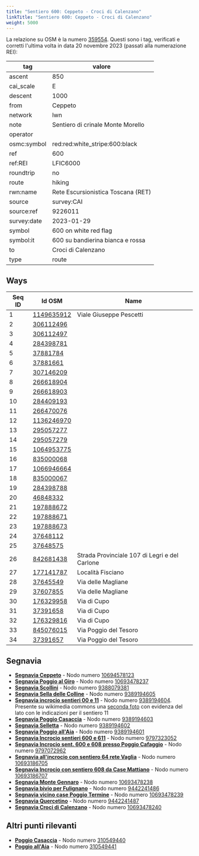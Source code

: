 ```yaml
---
title: "Sentiero 600: Ceppeto - Croci di Calenzano"
linkTitle: "Sentiero 600: Ceppeto - Croci di Calenzano"
weight: 5000
---
```


La relazione su OSM è la numero [359554]. Questi sono i tag, verificati e corretti l'ultima volta in data 20 novembre 2023 (passati alla numerazione REI):

| tag         | valore                                    |
|-------------|-------------------------------------------|
| ascent      | 850                                       |
| cai_scale   | E                                         |
| descent     | 1000                                      |
| from        | Ceppeto                                   |
| network     | lwn                                       |
| note        | Sentiero di crinale Monte Morello         |
| operator    |                                           |
| osmc:symbol | red:red:white_stripe:600:black            |
| ref         | 600                                       |
| ref:REI     | LFIC6000                                  |
| roundtrip   | no                                        |
| route       | hiking                                    |
| rwn:name    | Rete Escursionistica Toscana (RET)        |
| source      | survey:CAI                                |
| source:ref  | 9226011                                   |
| survey:date | 2023-01-29                                |
| symbol      | 600 on white red flag                     |
| symbol:it   | 600 su bandierina bianca e rossa          |
| to          | Croci di Calenzano                        |
| type        | route                                     |


## Ways

| Seq ID | Id OSM       | Name                                          |
|--------|--------------|-----------------------------------------------|
|  1     | [1149635912] | Viale Giuseppe Pescetti                       |
|  2     | [306112496]  |                                               |
|  3     | [306112497]  |                                               |
|  4     | [284398781]  |                                               |
|  5     | [37881784]   |                                               |
|  6     | [37881661]   |                                               |
|  7     | [307146209]  |                                               |
|  8     | [266618904]  |                                               |
|  9     | [266618903]  |                                               |
| 10     | [284409193]  |                                               |
| 11     | [266470076]  |                                               |
| 12     | [1136246970] |                                               |
| 13     | [295057277]  |                                               |
| 14     | [295057279]  |                                               |
| 15     | [1064953775] |                                               |
| 16     | [835000068]  |                                               |
| 17     | [1066946664] |                                               |
| 18     | [835000067]  |                                               |
| 19     | [284398788]  |                                               |
| 20     | [46848332]   |                                               |
| 21     | [197888672]  |                                               |
| 22     | [197888671]  |                                               |
| 23     | [197888673]  |                                               |
| 24     | [37648112]   |                                               |
| 25     | [37648575]   |                                               |
| 26     | [842681438]  | Strada Provinciale 107 di Legri e del Carlone |
| 27     | [177141787]  | Località Fisciano                             |
| 28     | [37645549]   | Via delle Magliane                            |
| 29     | [37607855]   | Via delle Magliane                            |
| 30     | [176329958]  | Via di Cupo                                   |
| 31     | [37391658]   | Via di Cupo                                   |
| 32     | [176329816]  | Via di Cupo                                   |
| 33     | [845076015]  | Via Poggio del Tesoro                         |
| 34     | [37391657]   | Via Poggio del Tesoro                         |

## Segnavia

- **[Segnavia Ceppeto]** - Nodo numero [10694578123]
- **[Segnavia Poggio al Giro]** - Nodo numero [10693478237]
- **[Segnavia Scollini]** - Nodo numero [9388079381]
- **[Segnavia Sella delle Colline]** - Nodo numero [9389194605]
- **[Segnavia incrocio sentieri 00 e 11]** - Nodo numero [9389194604]. Presente su wikimedia commons una [seconda foto] con evidenza del lato con le indicazioni per il sentiero 11
- **[Segnavia Poggio Casaccia]** - Nodo numero [9389194603]
- **[Segnavia Selletta]** - Nodo numero [9389194602]
- **[Segnavia Poggio all'Aia]** - Nodo numero [9389194601]
- **[Segnavia Incrocio sentieri 600 e 611]** - Nodo numero [9797323052]
- **[Segnavia Incrocio sent. 600 e 608 presso Poggio Cafaggio]** - Nodo numero [9797072962]
- **[Segnavia all'incrocio con sentiero 64 rete Vaglia]** - Nodo numero [10693186705]
- **[Segnavia Incrocio con sentiero 608 da Case Mattiano]** - Nodo numero [10693186707]
- **[Segnavia Monte Gennaro]** - Nodo numero [10693478238]
- **[Segnavia bivio per Fulignano]** - Nodo numero [9442241486]
- **[Segnavia vicino case Poggio Termine]** - Nodo numero [10693478239]
- **[Segnavia Quercetino]** - Nodo numero [9442241487]
- **[Segnavia Croci di Calenzano]** - Nodo numero [10693478240]

## Altri punti rilevanti

- **[Poggio Casaccia]** - Nodo numero [310549440]
- **[Poggio all'Aia]** - Nodo numero [310549441]

[359554]:https://www.openstreetmap.org/relation/359554

[1149635912]:https://www.openstreetmap.org/way/1149635912
[306112496]:https://www.openstreetmap.org/way/306112496
[306112497]:https://www.openstreetmap.org/way/306112497
[284398781]:https://www.openstreetmap.org/way/284398781
[37881784]:https://www.openstreetmap.org/way/37881784
[37881661]:https://www.openstreetmap.org/way/37881661
[307146209]:https://www.openstreetmap.org/way/307146209
[266618904]:https://www.openstreetmap.org/way/266618904
[266618903]:https://www.openstreetmap.org/way/266618903
[284409193]:https://www.openstreetmap.org/way/284409193
[266470076]:https://www.openstreetmap.org/way/266470076
[1136246970]:https://www.openstreetmap.org/way/1136246970
[295057277]:https://www.openstreetmap.org/way/295057277
[295057279]:https://www.openstreetmap.org/way/295057279
[1064953775]:https://www.openstreetmap.org/way/1064953775
[835000068]:https://www.openstreetmap.org/way/835000068
[1066946664]:https://www.openstreetmap.org/way/1066946664
[835000067]:https://www.openstreetmap.org/way/835000067
[284398788]:https://www.openstreetmap.org/way/284398788
[46848332]:https://www.openstreetmap.org/way/46848332
[197888672]:https://www.openstreetmap.org/way/197888672
[197888671]:https://www.openstreetmap.org/way/197888671
[197888673]:https://www.openstreetmap.org/way/197888673
[37648112]:https://www.openstreetmap.org/way/37648112
[37648575]:https://www.openstreetmap.org/way/37648575
[842681438]:https://www.openstreetmap.org/way/842681438
[177141787]:https://www.openstreetmap.org/way/177141787
[37645549]:https://www.openstreetmap.org/way/37645549
[37607855]:https://www.openstreetmap.org/way/37607855
[176329958]:https://www.openstreetmap.org/way/176329958
[37391658]:https://www.openstreetmap.org/way/37391658
[176329816]:https://www.openstreetmap.org/way/176329816
[845076015]:https://www.openstreetmap.org/way/845076015
[37391657]:https://www.openstreetmap.org/way/37391657

[Segnavia Ceppeto]:https://commons.wikimedia.org/wiki/File:Segnavia_sentieri_600_e_606_-_Monte_Morello_-_Ceppeto.jpg
[Segnavia Poggio al Giro]:https://commons.wikimedia.org/wiki/File:Segnavia_sentieri_600_e_600A_-_Monte_Morello_-_Poggio_al_Giro.jpg
[Segnavia Scollini]:https://commons.wikimedia.org/wiki/File:Segnavia_Sella_degli_Scollini_-_Monte_Morello.jpg
[Segnavia Sella delle Colline]:https://commons.wikimedia.org/wiki/File:Segnavia_Sella_delle_Colline_-_Monte_Morello.jpg
[Segnavia incrocio sentieri 00 e 11]:https://commons.wikimedia.org/wiki/File:Segnavia_sentieri_00_e_11_-_Monte_Morello_-_Lato_00.jpg
[seconda foto]:https://commons.wikimedia.org/wiki/File:Segnavia_sentieri_00_e_11_-_Monte_Morello_-_Lato_11.jpg
[Segnavia Poggio Casaccia]:https://commons.wikimedia.org/wiki/File:Segnavia_Poggio_Casaccia_-_Monte_Morello.jpg
[Segnavia Selletta]:https://commons.wikimedia.org/wiki/File:Segnavia_Selletta_-_Monte_Morello.jpg
[Segnavia Poggio all'Aia]:https://commons.wikimedia.org/wiki/File:Segnavia_Poggio_all%27Aia_-_Monte_Morello.jpg
[Segnavia Incrocio sentieri 600 e 611]:https://commons.wikimedia.org/wiki/File:Segnavia_sentieri_00_e_11_-_Dettaglio_00_-_Monte_Morello_-_Quota_800_lato_Nord.jpg
[Segnavia Incrocio sent. 600 e 608 presso Poggio Cafaggio]:https://commons.wikimedia.org/wiki/File:Segnavia_sentieri_00_e_8_-_Monte_Morello_-_Presso_Poggio_Cafaggio.jpg
[Segnavia all'incrocio con sentiero 64 rete Vaglia]:https://commons.wikimedia.org/wiki/File:Segnavia_sentieri_600_e_608_-_Monte_Morello_-_Incrocio_con_sentiero_64_(rete_sentieristica_del_comune_di_Vaglia).jpg
[Segnavia Incrocio con sentiero 608 da Case Mattiano]:https://commons.wikimedia.org/wiki/File:Segnavia_sentieri_600_e_608_-_Monte_Morello_-_Incrocio_dopo_salita_sul_608_da_Case_Mattiano.jpg
[Segnavia Monte Gennaro]:https://commons.wikimedia.org/wiki/File:Segnavia_sentiero_600_-_Monte_Morello_-_Monte_Gennaro.jpg
[Segnavia bivio per Fulignano]:https://commons.wikimedia.org/wiki/File:Segnavia_sentiero_00_-_Monte_Morello_-_Bivio_per_Fulignano.jpg
[Segnavia vicino case Poggio Termine]:https://commons.wikimedia.org/wiki/File:Segnavia_sentiero_600_-_Monte_Morello_-_Vicino_case_Poggio_Termine.jpg
[Segnavia Quercetino]:https://commons.wikimedia.org/wiki/File:Segnavia_sentiero_00_-_Monte_Morello_-_Loc._Quercetino.jpg
[Segnavia Croci di Calenzano]:https://commons.wikimedia.org/wiki/File:Segnavia_inizio_sentiero_600_-_Monte_Morello_-_Croci_di_Calenzano.jpg

[Poggio Casaccia]:https://commons.wikimedia.org/wiki/File:Poggio_Casaccia_-_Croce_di_vetta_-_Monte_Morello.jpg
[Poggio all'Aia]:https://commons.wikimedia.org/wiki/File:Monte_Morello_-_Croce_di_Poggio_all%27Aia.jpg

[10694578123]:https://www.openstreetmap.org/node/10694578123
[10693478237]:https://www.openstreetmap.org/node/10693478237
[9388079381]:https://www.openstreetmap.org/node/9388079381
[9389194605]:https://www.openstreetmap.org/node/9389194605
[9389194604]:https://www.openstreetmap.org/node/9389194604
[9389194603]:https://www.openstreetmap.org/node/9389194603
[9389194602]:https://www.openstreetmap.org/node/9389194602
[9389194601]:https://www.openstreetmap.org/node/9389194601
[9797323052]:https://www.openstreetmap.org/node/9797323052
[9797072962]:https://www.openstreetmap.org/node/9797072962
[10693186705]:https://www.openstreetmap.org/node/10693186705
[10693186707]:https://www.openstreetmap.org/node/10693186707
[10693478238]:https://www.openstreetmap.org/node/10693478238
[9442241486]:https://www.openstreetmap.org/node/9442241486
[10693478239]:https://www.openstreetmap.org/node/10693478239
[9442241487]:https://www.openstreetmap.org/node/9442241487
[10693478240]:https://www.openstreetmap.org/node/10693478240

[310549441]:https://www.openstreetmap.org/node/310549441
[310549440]:https://www.openstreetmap.org/node/310549440

